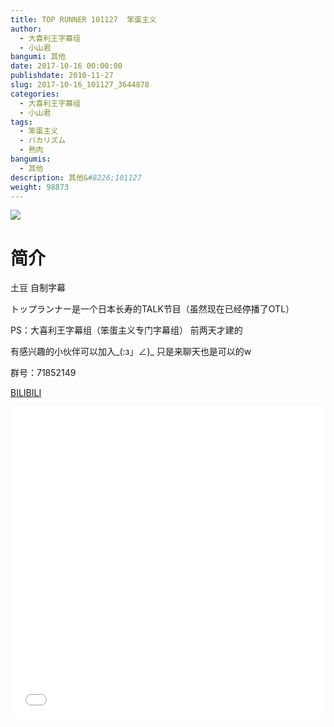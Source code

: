 ```yaml
---
title: TOP RUNNER 101127  笨蛋主义
author: 
  - 大喜利王字幕组
  - 小山君
bangumi: 其他
date: 2017-10-16 00:00:00
publishdate: 2010-11-27
slug: 2017-10-16_101127_3644878
categories: 
  - 大喜利王字幕组
  - 小山君
tags: 
  - 笨蛋主义
  - バカリズム
  - 熟肉
bangumis: 
  - 其他
description: 其他&#8226;101127
weight: 98873
---
```


![](https://i.imgur.com/VHhLs3w.png)

# 简介  
土豆 自制字幕 
トップランナー是一个日本长寿的TALK节目（虽然现在已经停播了OTL）
PS：大喜利王字幕组（笨蛋主义专门字幕组） 前两天才建的 
有感兴趣的小伙伴可以加入_(:з」∠)_  只是来聊天也是可以的w
群号：71852149



  [BILIBILI](https://www.bilibili.com/video/av3644878/)


  <iframe src="//www.bilibili.com/html/html5player.html?cid=5830686&aid=3644878" width="100%" height="500" frameborder="0" allowfullscreen="allowfullscreen"></iframe>
